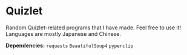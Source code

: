 # Quizlet
Random Quizlet-related programs that I have made. Feel free to use it! Languages are mostly Japanese and Chinese.

**Dependencies:** `requests` `BeautifulSoup4` `pyperclip`
